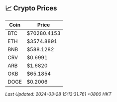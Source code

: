 ## 📈 Crypto Prices

| Coin | Price |
| ---- | ----- |
| BTC | $70280.4153 |
| ETH | $3574.8891 |
| BNB | $588.1282 |
| CRV | $0.6991 |
| ARB | $1.6820 |
| OKB | $65.1854 |
| DOGE | $0.2006 |

_Last Updated: 2024-03-28 15:13:31.761 +0800 HKT_